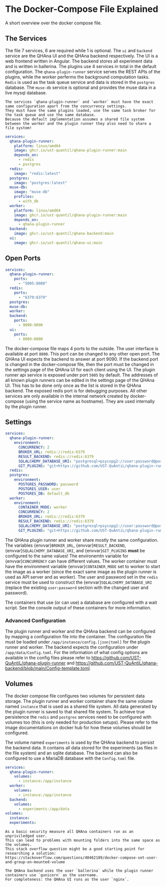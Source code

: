 # The Docker-Compose File Explained

A short overview over the docker compose file.

## The Services

The file 7 services, 6 are required while 1 is optional.
The `ui` and `backend` service are the QHAna UI and the QHAna backend respectively.
The UI is a web frontend written in Angular.
The backend stores all experiment data and is written in ballerina.
The plugins use 4 services in total in the default configuration.
The `qhana-plugin-runner` service serves the REST APIs of the plugins, while the worker perferms the background computation tasks.
`Redis` is used as the task queue service and data is stored in the `postgres` database.
The `muse-db` service is optional and provides the muse data in a live mysql database.

```{warning}
The services `qhana-plugin-runner` and `worker` must have the exact same configuration apart from the concurrency settings.
They must have the same plugins loaded, use the same task broker for the task queue and use the same database.
Because the default implementation assumes a shared file system between the worker and the plugin runner they also need to share a file system!
```


```yml
services:
  qhana-plugin-runner:
    platform: linux/amd64
    image: ghcr.io/ust-quantil/qhana-plugin-runner:main
    depends_on:
      - redis
      - postgres
  redis:
    image: "redis:latest"
  postgres:
    image: "postgres:latest"
  muse-db:
    image: "muse-db"
    profiles:
      - with_db
  worker:
    platform: linux/amd64
    image: ghcr.io/ust-quantil/qhana-plugin-runner:main
    depends_on:
      - qhana-plugin-runner
  backend:
    image: ghcr.io/ust-quantil/qhana-backend:main
  ui:
    image: ghcr.io/ust-quantil/qhana-ui:main
```


## Open Ports

```yml
services:
  qhana-plugin-runner:
    ports:
      - "5005:8080"
  redis:
    ports:
      - "6379:6379"
  postgres:
  muse-db:
  worker:
  backend:
    ports:
      - 9090:9090
  ui:
    ports:
      - 8080:8080
```

The docker-compose file maps 4 ports to the outside.
The user interface is available at port `8080`.
This port can be changed to any other open port.
The QHAna UI expects the backend to answer at port 9090.
If the backend port is changed in the docker-compose file, then the port must be changed in the settings page of the QHAna UI for each client using the UI.
The plugin runner api service is exposed under port `5005` by default.
The addresses of all known plugin runners can be edited in the settings page of the QHAna UI.
This has to be done only once as the list is stored in the QHAna backend.
The exposed redis port is for debugging purposes.
All other services are only available in the internal network created by docker-compose (using the service name as hostname).
They are used internally by the plugin runner.


## Settings

```yml
services:
  qhana-plugin-runner:
    environment:
      CONCURRENCY: 2
      BROKER_URL: redis://redis:6379
      RESULT_BACKEND: redis://redis:6379
      SQLALCHEMY_DATABASE_URI: "postgresql+psycopg2://user:password@postgres:5432/default_db"
      GIT_PLUGINS: "git+https://github.com/UST-QuAntiL/qhana-plugin-runner.git@main#subdirectory=/plugins"
  redis:
  postgres:
    environment:
      POSTGRES_PASSWORD: password
      POSTGRES_USER: user
      POSTGRES_DB: default_db
  worker:
    environment:
      CONTAINER_MODE: worker
      CONCURRENCY: 2
      BROKER_URL: redis://redis:6379
      RESULT_BACKEND: redis://redis:6379
      SQLALCHEMY_DATABASE_URI: "postgresql+psycopg2://user:password@postgres:5432/default_db"
      GIT_PLUGINS: "git+https://github.com/UST-QuAntiL/qhana-plugin-runner.git@main#subdirectory=/plugins"
```

The QHAna plugin runner and worker share mostly the same configuration.
The variables {envvar}`BROKER_URL`, {envvar}`RESULT_BACKEND`, {envvar}`SQLALCHEMY_DATABASE_URI`, and {envvar}`GIT_PLUGINS` **must** be configured to the same values!
The environemtn variable for {envvar}`CONCURRENCY` can have different values.
The worker container must have the environment variable {envvar}`CONTAINER_MODE` set to worker to start the image as a worker (since the exact same image as the plugin runner is used as API server and as worker).
The user and password set in the `redis` service must be used to construct the {envvar}`SQLALCHEMY_DATABASE_URI` (replace the existing `user:password` section with the changed user and password).

The containers that use (or can use) a database are configured with a wait script.
See the console output of these containers for more information.


### Advanced Configuration

The plugin runner and worker and the QHAna backend can be configured by mapping a configuration file into the container.
The configuration file must be loaded under `/app/instance/config.[json|toml]` for the plugin runner and worker.
The backend expects the configuration under `/app/data/Config.toml`.
For the information of what config options are available in the config files please refer to <https://github.com/UST-QuAntiL/qhana-plugin-runner> and <https://github.com/UST-QuAntiL/qhana-backend/blob/main/Config-template.toml>.


## Volumes

The docker compose file configures two volumes for persistent data storage.
The plugin runner and worker container share the same volume named `instance` that is used as a shared file system.
All data generated by the plugin runner is saved to that shared file system.
To achieve true persistence the `redis` and `postgres` services need to be configured with volumes too (this is only needed for production setups).
Please refer to the image documentations on docker hub for how these volumes should be configured.

The volume named `experiments` is used by the QHAna backend to persist the backend data.
It contains all data stored for the experiments (as files in the file system) and an sqlite database.
The backend can also be configured to use a MariaDB database with the `Config.toml` file.

```yml
services:
  qhana-plugin-runner:
    volumes:
      - instance:/app/instance
  worker:
    volumes:
      - instance:/app/instance
  backend:
    volumes:
      - experiments:/app/data
volumes:
  instance:
  experiments:
```

```{hint}
As a basic security measure all QHAna containers run as an unpriviledged user.
This can lead to problems with mounting folders into the same space as the volumes.
This stack overflow question might be a good starting point for researching a solution: https://stackoverflow.com/questions/40462189/docker-compose-set-user-and-group-on-mounted-volume

The QHAna backend uses the user `ballerina` while the plugin runner containers use `gunicorn` as the username.
For completeness: the QHAna UI runs as the user `nginx`.
```

